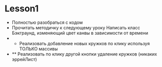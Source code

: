 # Lesson1
* Полностью разобраться с кодом
* Прочитать методичку к следующему уроку Написать класс Бэкграунд, изменяющий цвет канвы в зависимости от времени
* * Реализовать добавление новых кружков по клику используя ТОЛЬКО массивы
* ** Реализовать по клику другой кнопки удаление кружков (никаких эррейЛист)
